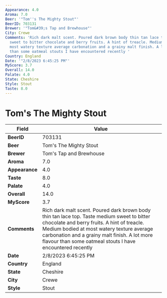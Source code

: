```yaml
---
Appearance: 4.0
Aroma: 7.0
Beer: '"Tom''s The Mighty Stout"'
BeerID: 703131
Brewer: '"Tom&#39;s Tap and Brewhouse"'
City: Crewe
Comments: 'Rich dark malt scent. Poured dark brown body thin tan lace top. Taste medium
  sweet to bitter chocolate and berry fruits. A hint of treacle. Medium bodied at
  most watery texture average carbonation and a grainy malt finish. A lot more flavour
  than some oatmeal stouts I have encountered recently '
Country: England
Date: '"2/8/2023 6:45:25 PM"'
MyScore: 3.7
Overall: 14.0
Palate: 4.0
State: Cheshire
Style: Stout
Taste: 8.0
---
```


# Tom's The Mighty Stout

| Field         | Value |
|---------------|-------|
| **BeerID** | 703131 |
| **Beer** | Tom's The Mighty Stout |
| **Brewer** | Tom&#39;s Tap and Brewhouse |
| **Aroma** | 7.0 |
| **Appearance** | 4.0 |
| **Taste** | 8.0 |
| **Palate** | 4.0 |
| **Overall** | 14.0 |
| **MyScore** | 3.7 |
| **Comments** | Rich dark malt scent. Poured dark brown body thin tan lace top. Taste medium sweet to bitter chocolate and berry fruits. A hint of treacle. Medium bodied at most watery texture average carbonation and a grainy malt finish. A lot more flavour than some oatmeal stouts I have encountered recently  |
| **Date** | 2/8/2023 6:45:25 PM |
| **Country** | England |
| **State** | Cheshire |
| **City** | Crewe |
| **Style** | Stout |
